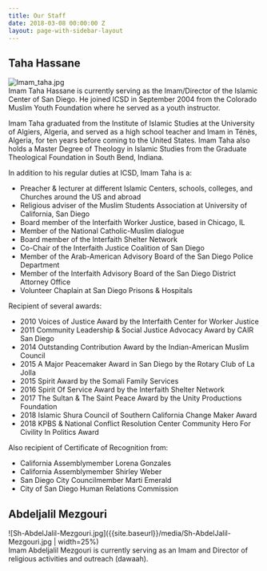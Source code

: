 ```yaml
---
title: Our Staff
date: 2018-03-08 00:00:00 Z
layout: page-with-sidebar-layout
---
```


## Taha Hassane
![Imam_taha.jpg]({{site.baseurl}}/media/Imam_taha.jpg)  
Imam Taha Hassane is currently serving as the Imam/Director of the Islamic Center of San Diego. He joined ICSD in September 2004 from the Colorado Muslim Youth Foundation where he served as a youth instructor.

Imam Taha graduated from the Institute of Islamic Studies at the University of Algiers, Algeria, and served as a high school teacher and Imam in Ténès, Algeria, for ten years before coming to the United States. Imam Taha also holds a Master Degree of Theology in Islamic Studies from the Graduate Theological Foundation in South Bend, Indiana.

In addition to his regular duties at ICSD, Imam Taha is a:
- Preacher & lecturer at different Islamic Centers, schools, colleges, and Churches around the US and abroad  
- Religious adviser of the Muslim Students Association at University of California, San Diego  
- Board member of the Interfaith Worker Justice, based in Chicago, IL  
- Member of the National Catholic-Muslim dialogue  
- Board member of the Interfaith Shelter Network  
- Co-Chair of the Interfaith Justice Coalition of San Diego  
- Member of the Arab-American Advisory Board of the San Diego Police Department  
- Member of the Interfaith Advisory Board of the San Diego District Attorney Office  
- Volunteer Chaplain at San Diego Prisons & Hospitals

Recipient of several awards:
- 2010 Voices of Justice Award by the Interfaith Center for Worker Justice  
- 2011 Community Leadership & Social Justice Advocacy Award by CAIR San Diego  
- 2014 Outstanding Contribution Award by the Indian-American Muslim Council  
- 2015 A Major Peacemaker Award in San Diego by the Rotary Club of La Jolla  
- 2015 Spirit Award by the Somali Family Services  
- 2016 Spirit Of Service Award by the Interfaith Shelter Network  
- 2017 The Sultan & The Saint Peace Award by the Unity Productions Foundation  
- 2018 Islamic Shura Council of Southern California Change Maker Award  
- 2018 KPBS & National Conflict Resolution Center Community Hero For Civility In Politics Award

Also recipient of Certificate of Recognition from: 
- California Assemblymember Lorena Gonzales    
- California Assemblymember Shirley Weber  
- San Diego City Councilmember Marti Emerald  
- City of San Diego Human Relations Commission


## Abdeljalil Mezgouri
![Sh-AbdelJalil-Mezgouri.jpg]({{site.baseurl}}/media/Sh-AbdelJalil-Mezgouri.jpg | width=25%)  
Imam Abdeljalil Mezgouri is currently serving as an Imam and Director of religious activities and outreach (dawaah). 


